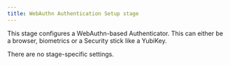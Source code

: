 ```yaml
---
title: WebAuthn Authentication Setup stage
---
```


This stage configures a WebAuthn-based Authenticator. This can either be a browser, biometrics or a Security stick like a YubiKey.

There are no stage-specific settings.
